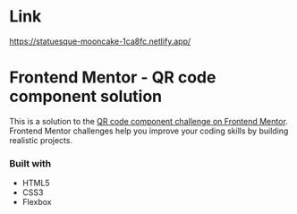 # Link
https://statuesque-mooncake-1ca8fc.netlify.app/

# Frontend Mentor - QR code component solution

This is a solution to the [QR code component challenge on Frontend Mentor](https://www.frontendmentor.io/challenges/qr-code-component-iux_sIO_H). Frontend Mentor challenges help you improve your coding skills by building realistic projects. 

### Built with

- HTML5
- CSS3
- Flexbox
